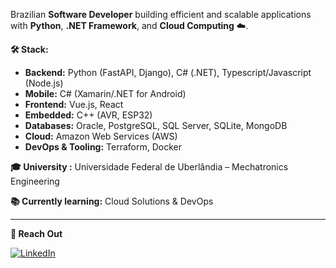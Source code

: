 Brazilian **Software Developer** building efficient and scalable applications with **Python**, **.NET Framework**, and **Cloud Computing** ☁️.

**🛠 Stack:**
  - **Backend:** Python (FastAPI, Django), C# (.NET), Typescript/Javascript (Node.js)
  - **Mobile:** C# (Xamarin/.NET for Android)
  - **Frontend:** Vue.js, React
  - **Embedded:** C++ (AVR, ESP32)
  - **Databases:** Oracle, PostgreSQL, SQL Server, SQLite, MongoDB
  - **Cloud:** Amazon Web Services (AWS)
  - **DevOps & Tooling:** Terraform, Docker
  
**🎓 University :** Universidade Federal de Uberlândia – Mechatronics Engineering

**📚 Currently learning:** Cloud Solutions & DevOps

---

**🦄 Reach Out**

[![LinkedIn](https://img.shields.io/badge/LinkedIn-black?style=for-the-badge&logo=linkedin)](https://www.linkedin.com/in/josedivinojr)
